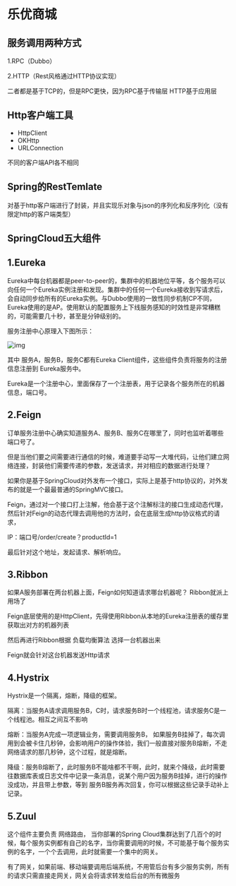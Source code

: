 # 乐优商城



## 服务调用两种方式

1.RPC（Dubbo）

2.HTTP（Rest风格通过HTTP协议实现）



二者都是基于TCP的，但是RPC更快，因为RPC基于传输层     HTTP基于应用层



## Http客户端工具

- HttpClient
- OKHttp    
- URLConnection

不同的客户端API各不相同





## Spring的RestTemlate

对基于http客户端进行了封装，并且实现乐对象与json的序列化和反序列化（没有限定http的客户端类型）



## SpringCloud五大组件

## 1.Eureka

Eureka中每台机器都是peer-to-peer的，集群中的机器地位平等，各个服务可以向任何一个Eureka实例注册和发现。集群中的任何一个Eureka接收到写请求后，会自动同步给所有的Eureka实例。与Dubbo使用的一致性同步机制CP不同，Eureka使用的是AP。使用默认的配置服务上下线服务感知的时效性是非常糟糕的，可能需要几十秒，甚至是分钟级别的。

服务注册中心原理入下图所示：

![img](https://img2018.cnblogs.com/blog/1143025/201909/1143025-20190923201648834-195189012.png)

 

 

 

其中 服务A，服务B，服务C都有Eureka Client组件，这些组件负责将服务的注册信息注册到 Eureka服务中。

Eureka是一个注册中心，里面保存了一个注册表，用于记录各个服务所在的机器信息，端口号。

 

## 2.Feign

订单服务注册中心确实知道服务A、服务B、服务C在哪里了，同时也监听着哪些端口号了。

但是当他们要之间需要进行通信的时候，难道要手动写一大堆代码，让他们建立网络连接，封装他们需要传递的参数，发送请求，并对相应的数据进行处理？

如果你是基于SpringCloud对外发布一个接口，实际上是基于http协议的，对外发布的就是一个最最普通的SpringMVC接口。

Feign，通过对一个接口打上注解，他会基于这个注解标注的接口生成动态代理，然后针对Feign的动态代理去调用他的方法时，会在底层生成http协议格式的请求，

  IP：端口号/order/create？productId=1

最后针对这个地址，发起请求、解析响应。

 

 

## 3.Ribbon

如果A服务部署在两台机器上面，Feign如何知道请求哪台机器呢？ Ribbon就派上用场了

Feign底层使用的是HttpClient，先得使用Ribbon从本地的Eureka注册表的缓存里获取出对方的机器列表

然后再进行Ribbon根据 负载均衡算法 选择一台机器出来

Feign就会针对这台机器发送Http请求

 

 

## 4.Hystrix

Hystrix是一个隔离，熔断，降级的框架。

隔离：当服务A请求调用服务B，C时，请求服务B时一个线程池，请求服务C是一个线程池。相互之间互不影响

熔断：当服务A完成一项逻辑业务，需要调用服务B， 如果服务B挂掉了，每次调用到会被卡住几秒钟，会影响用户的操作体验，我们一般直接对服务B熔断，不走网络请求的那几秒钟，这个过程，就是熔断。

降级：服务B熔断了，此时服务B不能啥都不干啊，此时，就来个降级，此时需要往数据库表或日志文件中记录一条消息，说某个用户因为服务B挂掉，进行的操作没成功，并且带上参数，等到 服务B服务再次回复，你可以根据这些记录手动补上记录。

 

 

## 5.Zuul

这个组件主要负责 网络路由， 当你部署的Spring Cloud集群达到了几百个的时候，每个服务实例都有自己的名字，当你需要调用的时候，不可能基于每个服务实例的名字，一个个去调用，此时就需要一个集中的网关。

有了网关，如果前端、移动端要调用后端系统，不用管后台有多少服务实例，所有的请求只需直接走网关，网关会将请求转发给后台的所有微服务